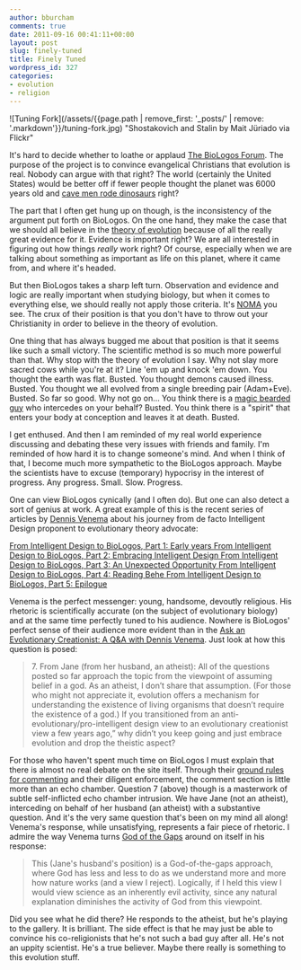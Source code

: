 ```yaml
---
author: bburcham
comments: true
date: 2011-09-16 00:41:11+00:00
layout: post
slug: finely-tuned
title: Finely Tuned
wordpress_id: 327
categories:
- evolution
- religion
---
```

![Tuning Fork](/assets/{{page.path | remove_first: '_posts/' | remove: '.markdown'}}/tuning-fork.jpg)
"Shostakovich and Stalin by Mait Jüriado via Flickr"

It's hard to decide whether to loathe or applaud [The BioLogos Forum](http://biologos.org/). The purpose of the project is to convince evangelical Christians that evolution is real. Nobody can argue with that right? The world (certainly the United States) would be better off if fewer people thought the planet was 6000 years old and [cave men rode dinosaurs](http://www.gallup.com/poll/114544/darwin-birthday-believe-evolution.aspx) right?

The part that I often get hung up on though, is the inconsistency of the argument put forth on BioLogos. On the one hand, they make the case that we should all believe in the [theory of evolution](http://en.wikipedia.org/wiki/Evolution) because of all the really great evidence for it. Evidence is important right? We are all interested in figuring out how things _really_ work right? Of course, especially when we are talking about something as important as life on this planet, where it came from, and where it's headed.

But then BioLogos takes a sharp left turn. Observation and evidence and logic are really important when studying biology, but when it comes to everything else, we should really not apply those criteria. It's [NOMA](http://en.wikipedia.org/wiki/Non-overlapping_magisteria) you see. The crux of their position is that you don't have to throw out your Christianity in order to believe in the theory of evolution.

One thing that has always bugged me about that position is that it seems like such a small victory. The scientific method is so much more powerful than that. Why stop with the theory of evolution I say. Why not slay more sacred cows while you're at it? Line 'em up and knock 'em down. You thought the earth was flat. Busted. You thought demons caused illness. Busted. You thought we all evolved from a single breeding pair (Adam+Eve). Busted. So far so good. Why not go on… You think there is a [magic bearded guy](http://www.apenotmonkey.com/2011/09/16/super-hero-god/) who intercedes on your behalf? Busted. You think there is a "spirit" that enters your body at conception and leaves it at death. Busted.

I get enthused. And then I am reminded of my real world experience discussing and debating these very issues with friends and family. I'm reminded of how hard it is to change someone's mind. And when I think of that, I become much more sympathetic to the BioLogos approach. Maybe the scientists have to excuse (temporary) hypocrisy in the interest of progress. Any progress. Small. Slow. Progress.

One can view BioLogos cynically (and I often do). But one can also detect a sort of genius at work. A great example of this is the recent series of articles by [Dennis Venema](http://biologos.org/about/team/dennis-venema) about his journey from de facto Intelligent Design proponent to evolutionary theory advocate:


[From Intelligent Design to BioLogos, Part 1: Early years
](http://biologos.org/blog/from-intelligent-design-to-biologos-part-1-early-years)[From Intelligent Design to BioLogos, Part 2: Embracing Intelligent Design
](http://biologos.org/blog/from-intelligent-design-to-biologos-part-2-embracing-intelligent-design)[From Intelligent Design to BioLogos, Part 3: An Unexpected Opportunity
](http://biologos.org/blog/from-intelligent-design-to-biologos-part-3-an-unexpected-opportunity)[From Intelligent Design to BioLogos, Part 4: Reading Behe
](http://biologos.org/blog/from-intelligent-design-to-biologos-part-4-reading-behe)[From Intelligent Design to BioLogos, Part 5: Epilogue](http://biologos.org/blog/from-intelligent-design-to-biologos-part-5-epilogue)


Venema is the perfect messenger: young, handsome, devoutly religious. His rhetoric is scientifically accurate (on the subject of evolutionary biology) and at the same time perfectly tuned to his audience. Nowhere is BioLogos' perfect sense of their audience more evident than in the [Ask an Evolutionary Creationist: A Q&A with Dennis Venema](http://biologos.org/blog/ask-an-evolutionary-creationist-a-qa-with-dennis-venema). Just look at how this question is posed:


<blockquote>7. From Jane (from her husband, an atheist): All of the questions posted so far approach the topic from the viewpoint of assuming belief in a god. As an atheist, I don’t share that assumption. (For those who might not appreciate it, evolution offers a mechanism for understanding the existence of living organisms that doesn’t require the existence of a god.) If you transitioned from an anti-evolutionary/pro-intelligent design view to an evolutionary creationist view a few years ago,” why didn’t you keep going and just embrace evolution and drop the theistic aspect?</blockquote>


For those who haven't spent much time on BioLogos I must explain that there is almost no real debate on the site itself. Through their [ground rules for commenting](http://biologos.org/blog/ground-rules-for-commenting) and their diligent enforcement, the comment section is little more than an echo chamber. Question 7 (above) though is a masterwork of subtle self-inflicted echo chamber intrusion. We have Jane (not an atheist), interceding on behalf of her husband (an atheist) with a substantive question. And it's the very same question that's been on my mind all along! Venema's response, while unsatisfying, represents a fair piece of rhetoric. I admire the way Venema turns [God of the Gaps](http://en.wikipedia.org/wiki/God_of_the_gaps) around on itself in his response:


<blockquote>This (Jane's husband's position) is a God-of-the-gaps approach, where God has less and less to do as we understand more and more how nature works (and a view I reject). Logically, if I held this view I would view science as an inherently evil activity, since any natural explanation diminishes the activity of God from this viewpoint.</blockquote>


Did you see what he did there? He responds to the atheist, but he's playing to the gallery. It is brilliant. The side effect is that he may just be able to convince his co-religionists that he's not such a bad guy after all. He's not an uppity scientist. He's a true believer. Maybe there really is something to this evolution stuff.

